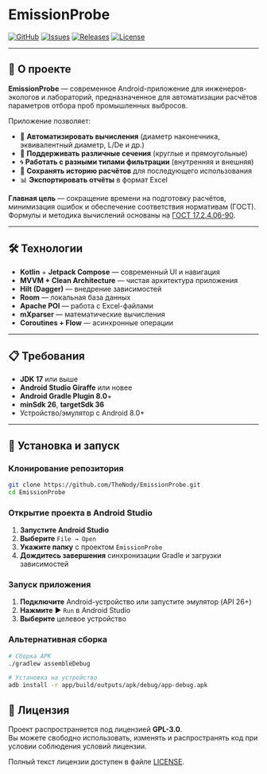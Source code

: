 # EmissionProbe  

[![GitHub](https://img.shields.io/badge/GitHub-Repo-blue?logo=github)](https://github.com/TheNody/EmissionProbe)
[![Issues](https://img.shields.io/github/issues/TheNody/EmissionProbe)](https://github.com/TheNody/EmissionProbe/issues)
[![Releases](https://img.shields.io/github/v/release/TheNody/EmissionProbe)](https://github.com/TheNody/EmissionProbe/releases)
[![License](https://img.shields.io/badge/License-GPLv3-green.svg)](LICENSE)

---

## 📖 О проекте

**EmissionProbe** — современное Android-приложение для инженеров-экологов и лабораторий, предназначенное для автоматизации расчётов параметров отбора проб промышленных выбросов.

Приложение позволяет:
- 🔢 **Автоматизировать вычисления** (диаметр наконечника, эквивалентный диаметр, L/De и др.)
- 📐 **Поддерживать различные сечения** (круглые и прямоугольные)
- 🌀 **Работать с разными типами фильтрации** (внутренняя и внешняя)
- 💾 **Сохранять историю расчётов** для последующего использования
- 📊 **Экспортировать отчёты** в формат Excel

**Главная цель** — сокращение времени на подготовку расчётов, минимизация ошибок и обеспечение соответствия нормативам (ГОСТ).
Формулы и методика вычислений основаны на [ГОСТ 17.2.4.06-90](https://journal.ecostandard.ru/upload/iblock/1d8/hf1me55jr5ndd891zxoyacix20x3mwqb/GOST_17.2.4.06.90.pdf).

---

## 🛠️ Технологии

- **Kotlin** + **Jetpack Compose** — современный UI и навигация
- **MVVM + Clean Architecture** — чистая архитектура приложения
- **Hilt (Dagger)** — внедрение зависимостей
- **Room** — локальная база данных
- **Apache POI** — работа с Excel-файлами
- **mXparser** — математические вычисления
- **Coroutines + Flow** — асинхронные операции

---

## 📋 Требования

- **JDK 17** или выше
- **Android Studio Giraffe** или новее
- **Android Gradle Plugin 8.0**+
- **minSdk 26**, **targetSdk 36**
- Устройство/эмулятор с Android 8.0+

---

## 🚀 Установка и запуск

### Клонирование репозитория
```bash
git clone https://github.com/TheNody/EmissionProbe.git
cd EmissionProbe
```
### Открытие проекта в Android Studio
1. **Запустите Android Studio**
2. **Выберите** `File → Open`
3. **Укажите папку** с проектом `EmissionProbe`
4. **Дождитесь завершения** синхронизации Gradle и загрузки зависимостей

### Запуск приложения
1. **Подключите** Android-устройство или запустите эмулятор (API 26+)
2. **Нажмите** ▶ `Run` в Android Studio
3. **Выберите** целевое устройство

### Альтернативная сборка
```bash
# Сборка APK
./gradlew assembleDebug
```
```bash
# Установка на устройство
adb install -r app/build/outputs/apk/debug/app-debug.apk
```

## 📜 Лицензия

Проект распространяется под лицензией **GPL-3.0**.  
Вы можете свободно использовать, изменять и распространять код при условии соблюдения условий лицензии.

Полный текст лицензии доступен в файле [LICENSE](LICENSE).

